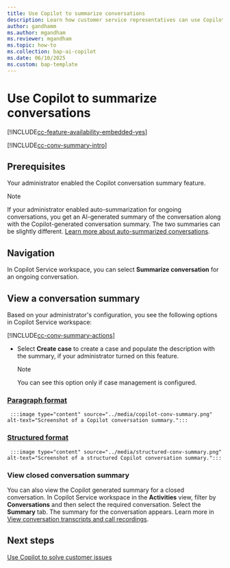 ```yaml
---
title: Use Copilot to summarize conversations
description: Learn how customer service representatives can use Copilot to summarize cases and conversations in Copilot Service workspace.
author: gandhamm 
ms.author: mgandham 
ms.reviewer: mgandham
ms.topic: how-to 
ms.collection: bap-ai-copilot
ms.date: 06/10/2025
ms.custom: bap-template 
---
```



# Use Copilot to summarize conversations

[!INCLUDE[cc-feature-availability-embedded-yes](../includes/cc-feature-availability-embedded-yes.md)]



[!INCLUDE[cc-conv-summary-intro](../includes/cc-conv-summary-intro.md)]

## Prerequisites

Your administrator enabled the Copilot conversation summary feature.

> [!NOTE]
> If your administrator enabled auto-summarization for ongoing conversations, you get an AI-generated summary of the conversation along with the Copilot-generated conversation summary. The two summaries can be slightly different. [Learn more about auto-summarized conversations](/dynamics365/customer-service/use/cs-ai-generated-summary).

## Navigation

In Copilot Service workspace, you can select **Summarize conversation** for an ongoing conversation.
  
## View a conversation summary

Based on your administrator's configuration, you see the following options in Copilot Service workspace:

[!INCLUDE[cc-conv-summary-actions](../includes/cc-conv-summary-actions.md)]

- Select **Create case** to create a case and populate the description with the summary, if your administrator turned on this feature.
  > [!NOTE]
  > You can see this option only if case management is configured.

### [Paragraph format](#tab/paragraphformat)

     :::image type="content" source="../media/copilot-conv-summary.png" alt-text="Screenshot of a Copilot conversation summary.":::

### [Structured format](#tab/structuredformat)

     :::image type="content" source="../media/structured-conv-summary.png" alt-text="Screenshot of a structured Copilot conversation summary.":::

### View closed conversation summary

You can also view the Copilot generated summary for a closed conversation. In Copilot Service workspace in the **Activities** view, filter by **Conversations** and then select the required conversation. Select the **Summary** tab. The summary for the conversation appears. Learn more in [View conversation transcripts and call recordings](/dynamics365/customer-service/use/voice-channel-call-recordings-transcripts).

## Next steps

[Use Copilot to solve customer issues](use-copilot-features.md)

